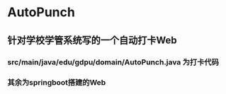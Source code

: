 # AutoPunch

## 针对学校学管系统写的一个自动打卡Web

### src/main/java/edu/gdpu/domain/AutoPunch.java 为打卡代码

### 其余为springboot搭建的Web



